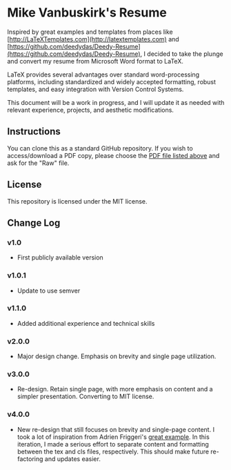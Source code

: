 # Mike Vanbuskirk's Resume

Inspired by great examples and templates from places like [http://LaTeXTemplates.com](http://latextemplates.com) and [https://github.com/deedydas/Deedy-Resume](https://github.com/deedydas/Deedy-Resume), I decided to take the plunge and convert my resume from Microsoft Word format to LaTeX.

LaTeX provides several advantages over standard word-processing platforms, including standardized and widely accepted formatting, robust templates, and easy integration with Version Control Systems.

This document will be a work in progress, and I will update it as needed with relevant experience, projects, and aesthetic modifications.

## Instructions
You can clone this as a standard GitHub repository. If you wish to access/download a PDF copy, please choose the [PDF file listed above](https://github.com/codevbus/mv-resume/blob/master/mv_cv.pdf) and ask for the "Raw" file.

## License
This repository is licensed under the MIT license.

## Change Log
### v1.0
* First publicly available version

### v1.0.1
* Update to use semver

### v1.1.0
* Added additional experience and technical skills

### v2.0.0
* Major design change. Emphasis on brevity and single page utilization.

### v3.0.0
* Re-design. Retain single page, with more emphasis on content and a simpler presentation.
Converting to MIT license.

### v4.0.0
* New re-design that still focuses on brevity and single-page content. I took a lot of inspiration from Adrien Friggeri's [great example](https://www.latextemplates.com/template/friggeri-resume-cv). In this iteration, I made a serious effort to separate content and formatting between the tex and cls files, respectively. This should make future re-factoring and updates easier.
